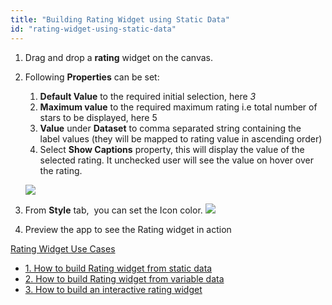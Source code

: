 ```yaml
---
title: "Building Rating Widget using Static Data"
id: "rating-widget-using-static-data"
---
```


1. Drag and drop a **rating** widget on the canvas.
2. Following **Properties** can be set:
    
    1. **Default Value** to the required initial selection, here _3_
    2. **Maximum value** to the required maximum rating i.e total number of stars to be displayed, here 5
    3. **Value** under **Dataset** to comma separated string containing the label values (they will be mapped to rating value in ascending order)
    4. Select **Show Captions** property, this will display the value of the selected rating. It unchecked user will see the value on hover over the rating.
    
    [![](/learn/assets/rating_usage_props.png)](/learn/assets/rating_usage_props.png)
3. From **Style** tab,  you can set the Icon color. [![](/learn/assets/rating_usage_style.png)](/learn/assets/rating_usage_style.png)
4. Preview the app to see the Rating widget in action

[Rating Widget Use Cases](/learn/app-development/widgets/form-widgets/rating-widget/#use-cases)

- [1\. How to build Rating widget from static data](#)
- [2\. How to build Rating widget from variable data](/learn/how-tos/rating-widget-using-variable/)
- [3\. How to build an interactive rating widget](/learn/how-tos/rating-widget-interactive/)
